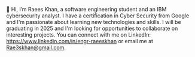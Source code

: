 👋 Hi, I’m Raees Khan, a software engineering student and an IBM cybersecurity analyst. I have a certification in Cyber Security from Google and I'm passionate about learning new technologies and skills. I will be graduating in 2025 and I'm looking for opportunities to collaborate on interesting projects. You can connect with me on LinkedIn: https://www.linkedin.com/in/engr-raeeskhan or email me at Rae3skhan@gmail.com.

<!---
rae3skhan/rae3skhan is a ✨ special ✨ repository because its `README.md` (this file) appears on your GitHub profile.
You can click the Preview link to take a look at your changes.
--->
